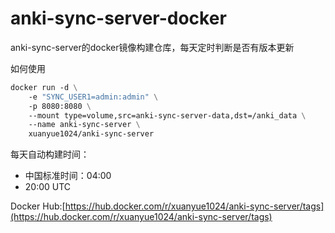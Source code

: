 # anki-sync-server-docker
anki-sync-server的docker镜像构建仓库，每天定时判断是否有版本更新

如何使用

```dockerfile
docker run -d \
    -e "SYNC_USER1=admin:admin" \
    -p 8080:8080 \
    --mount type=volume,src=anki-sync-server-data,dst=/anki_data \
    --name anki-sync-server \
    xuanyue1024/anki-sync-server
```



每天自动构建时间：

- 中国标准时间：04:00
- 20:00 UTC

Docker Hub:[https://hub.docker.com/r/xuanyue1024/anki-sync-server/tags](https://hub.docker.com/r/xuanyue1024/anki-sync-server/tags)
